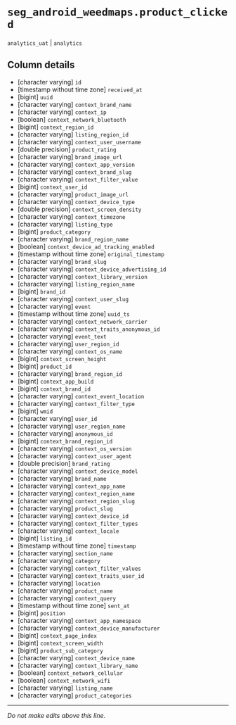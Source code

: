 # `seg_android_weedmaps.product_clicked`
`analytics_uat` | `analytics`

## Column details
* [character varying] `id`
* [timestamp without time zone] `received_at`
* [bigint]    `uuid`
* [character varying] `context_brand_name`
* [character varying] `context_ip`
* [boolean]   `context_network_bluetooth`
* [bigint]    `context_region_id`
* [character varying] `listing_region_id`
* [character varying] `context_user_username`
* [double precision] `product_rating`
* [character varying] `brand_image_url`
* [character varying] `context_app_version`
* [character varying] `context_brand_slug`
* [character varying] `context_filter_value`
* [bigint]    `context_user_id`
* [character varying] `product_image_url`
* [character varying] `context_device_type`
* [double precision] `context_screen_density`
* [character varying] `context_timezone`
* [character varying] `listing_type`
* [bigint]    `product_category`
* [character varying] `brand_region_name`
* [boolean]   `context_device_ad_tracking_enabled`
* [timestamp without time zone] `original_timestamp`
* [character varying] `brand_slug`
* [character varying] `context_device_advertising_id`
* [character varying] `context_library_version`
* [character varying] `listing_region_name`
* [bigint]    `brand_id`
* [character varying] `context_user_slug`
* [character varying] `event`
* [timestamp without time zone] `uuid_ts`
* [character varying] `context_network_carrier`
* [character varying] `context_traits_anonymous_id`
* [character varying] `event_text`
* [character varying] `user_region_id`
* [character varying] `context_os_name`
* [bigint]    `context_screen_height`
* [bigint]    `product_id`
* [character varying] `brand_region_id`
* [bigint]    `context_app_build`
* [bigint]    `context_brand_id`
* [character varying] `context_event_location`
* [character varying] `context_filter_type`
* [bigint]    `wmid`
* [character varying] `user_id`
* [character varying] `user_region_name`
* [character varying] `anonymous_id`
* [bigint]    `context_brand_region_id`
* [character varying] `context_os_version`
* [character varying] `context_user_agent`
* [double precision] `brand_rating`
* [character varying] `context_device_model`
* [character varying] `brand_name`
* [character varying] `context_app_name`
* [character varying] `context_region_name`
* [character varying] `context_region_slug`
* [character varying] `product_slug`
* [character varying] `context_device_id`
* [character varying] `context_filter_types`
* [character varying] `context_locale`
* [bigint]    `listing_id`
* [timestamp without time zone] `timestamp`
* [character varying] `section_name`
* [character varying] `category`
* [character varying] `context_filter_values`
* [character varying] `context_traits_user_id`
* [character varying] `location`
* [character varying] `product_name`
* [character varying] `context_query`
* [timestamp without time zone] `sent_at`
* [bigint]    `position`
* [character varying] `context_app_namespace`
* [character varying] `context_device_manufacturer`
* [bigint]    `context_page_index`
* [bigint]    `context_screen_width`
* [bigint]    `product_sub_category`
* [character varying] `context_device_name`
* [character varying] `context_library_name`
* [boolean]   `context_network_cellular`
* [boolean]   `context_network_wifi`
* [character varying] `listing_name`
* [character varying] `product_categories`

-------------------------------------------------------------------------------
*Do not make edits above this line.*
